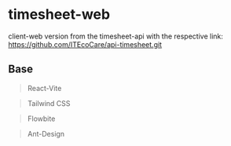 # timesheet-web
client-web version from the timesheet-api with the respective link: https://github.com/ITEcoCare/api-timesheet.git

## Base
> React-Vite

> Tailwind CSS

> Flowbite

> Ant-Design
